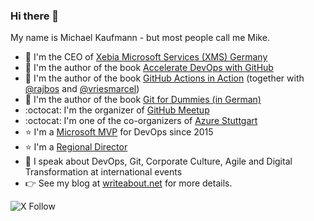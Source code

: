 ### Hi there 👋
My name is Michael Kaufmann - but most people call me Mike.

- :hammer: I'm the CEO of [Xebia Microsoft Services (XMS) Germany](https://xebia.com/about-us)
- :notebook: I'm the author of the book [Accelerate DevOps with GitHub](https://www.amazon.com/Accelerate-DevOps-GitHub-software-performance-ebook/dp/B0B4DW7NSL)
- :notebook: I'm the author of the book [GitHub Actions in Action](https://www.manning.com/books/github-actions-in-action) (together with [@rajbos](https://github.com/rajbos) and [@vriesmarcel](https://github.com/vriesmarcel))
- :notebook: I'm the author of the book [Git for Dummies (in German)](https://www.amazon.com/Git-Dummies-German-Michael-Kaufmann-ebook/dp/B08SJBN9N6)
- :octocat: I'm the organizer of [GitHub Meetup](https://www.meetup.com/GitHub-Meetup/)
- :octocat: I'm one of the co-organizers of [Azure Stuttgart](http://www.azurestuttgart.de/)
- :star: I'm a [Microsoft MVP](https://mvp.microsoft.com/en-us/PublicProfile/5001600) for DevOps since 2015
- :star: I'm a [Regional Director](https://rd.microsoft.com/en-us/michael-kaufmann)
- :microphone: I speak about DevOps, Git, Corporate Culture, Agile and Digital Transformation at international events
- :point_right: See my blog at [writeabout.net](https://writeabout.net) for more details.

![X Follow](https://img.shields.io/twitter/follow/mike_kaufmann?style=social)
